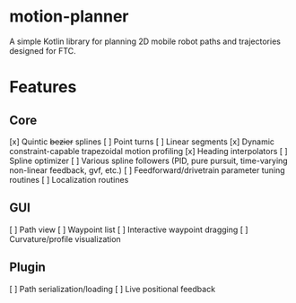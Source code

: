 motion-planner
==============
A simple Kotlin library for planning 2D mobile robot paths and trajectories designed for FTC.

# Features

## Core
[x] Quintic ~~bezier~~ splines
[ ] Point turns
[ ] Linear segments
[x] Dynamic constraint-capable trapezoidal motion profiling
[x] Heading interpolators
[ ] Spline optimizer
[ ] Various spline followers (PID, pure pursuit, time-varying non-linear feedback, gvf, etc.)
[ ] Feedforward/drivetrain parameter tuning routines
[ ] Localization routines

## GUI
[ ] Path view
[ ] Waypoint list
[ ] Interactive waypoint dragging
[ ] Curvature/profile visualization

## Plugin
[ ] Path serialization/loading
[ ] Live positional feedback